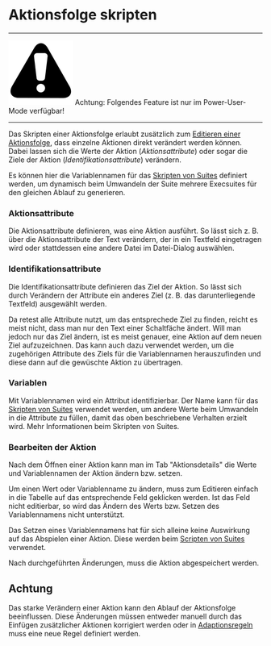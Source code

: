 # Aktionsfolge skripten

___
![Warning](../../icons/warning.png) Achtung: Folgendes Feature ist nur im Power-User-Mode verfügbar!
___

Das Skripten einer Aktionsfolge erlaubt zusätzlich zum [Editieren einer Aktionsfolge](aktionsfolge-bearbeiten.md), dass einzelne Aktionen direkt verändert werden können. Dabei lassen sich die Werte der Aktion (*Aktionsattribute*) oder sogar die Ziele der Aktion (*Identifikationsattribute*) verändern.

Es können hier die Variablennamen für das [Skripten von Suites](suite-skripten.md) definiert werden, um dynamisch beim Umwandeln der Suite mehrere Execsuites für den gleichen Ablauf zu generieren.

### Aktionsattribute

Die Aktionsattribute definieren, was eine Aktion ausführt. So lässt sich z. B. über die Aktionsattribute der Text verändern, der in ein Textfeld eingetragen wird oder stattdessen eine andere Datei im Datei-Dialog auswählen.

### Identifikationsattribute

Die Identifikationsattribute definieren das Ziel der Aktion. So lässt sich durch Verändern der Attribute ein anderes Ziel (z. B. das darunterliegende Textfeld) ausgewählt werden.

Da retest alle Attribute nutzt, um das entsprechede Ziel zu finden, reicht es meist nicht, dass man nur den Text einer Schaltfäche ändert. Will man jedoch nur das Ziel ändern, ist es meist genauer, eine Aktion auf dem neuen Ziel aufzuzeichnen. Das kann auch dazu verwendet werden, um die zugehörigen Attribute des Ziels für die Variablennamen herauszufinden und diese dann auf die gewüschte Aktion zu übertragen.

### Variablen

Mit Variablennamen wird ein Attribut identifizierbar. Der Name kann für das [Skripten von Suites](suite-skripten.md) verwendet werden, um andere Werte beim Umwandeln in die Attribute zu füllen, damit das oben beschriebene Verhalten erzielt wird. Mehr Informationen beim Skripten von Suites.

### Bearbeiten der Aktion

Nach dem Öffnen einer Aktion kann man im Tab "Aktionsdetails" die Werte und Variablennamen der Aktion ändern bzw. setzen.

Um einen Wert oder Variablenname zu ändern, muss zum Editieren einfach in die Tabelle auf das entsprechende Feld geklicken werden. Ist das Feld nicht editierbar, so wird das Ändern des Werts bzw. Setzen des Variablennamens nicht unterstützt.

Das Setzen eines Variablennamens hat für sich alleine keine Auswirkung auf das Abspielen einer Aktion. Diese werden beim [Scripten von Suites](suite-skripten.md) verwendet.

Nach durchgeführten Änderungen, muss die Aktion abgespeichert werden.

## Achtung

Das starke Verändern einer Aktion kann den Ablauf der Aktionsfolge beeinflussen. Diese Änderungen müssen entweder manuell durch das Einfügen zusätzlicher Aktionen korrigiert werden oder in [Adaptionsregeln](../replay/adaptions-regeln.md) muss eine neue Regel definiert werden.

